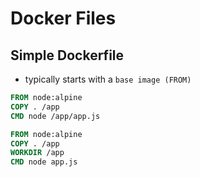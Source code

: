 # Docker Files

## Simple Dockerfile

- typically starts with a `base image (FROM)`

```dockerfile
FROM node:alpine
COPY . /app
CMD node /app/app.js
```

```dockerfile
FROM node:alpine
COPY . /app
WORKDIR /app
CMD node app.js
```
